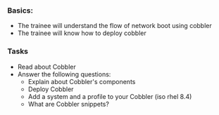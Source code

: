 ### Basics:
- The trainee will understand the flow of network boot using cobbler
- The trainee will know how to deploy cobbler

### Tasks
- Read about Cobbler
- Answer the following questions:
  - Explain about Cobbler's components
  - Deploy Cobbler
  - Add a system and a profile to your Cobbler (iso rhel 8.4)
  - What are Cobbler snippets?
